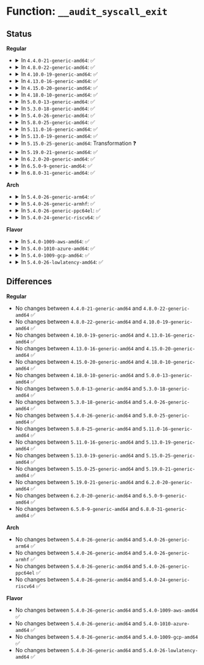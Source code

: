 # Function: <code>__audit_syscall_exit</code>

## Status
<b>Regular</b>
<ul>
<li>
<details>
<summary>In <code>4.4.0-21-generic-amd64</code>: ✅</summary>

```c
void __audit_syscall_exit(int success, long int return_code)
```

```json
{
  "name": "__audit_syscall_exit",
  "collision_type": "Unique Global",
  "inline_type": "No",
  "funcs": [
    {
      "addr": 18446744071580059232,
      "name": "__audit_syscall_exit",
      "external": true,
      "loc": "kernel/auditsc.c:1543",
      "file": "kernel/auditsc.c",
      "inline": "seen, unknown",
      "caller_inline": [],
      "caller_func": [
        "arch/x86/entry/common.c:syscall_slow_exit_work"
      ]
    }
  ],
  "symbols": [
    {
      "addr": 18446744071580059232,
      "name": "__audit_syscall_exit",
      "section": ".text",
      "bind": "STB_GLOBAL",
      "size": 701
    }
  ]
}
```
</details>
</li>
<li>
<details>
<summary>In <code>4.8.0-22-generic-amd64</code>: ✅</summary>

```c
void __audit_syscall_exit(int success, long int return_code)
```

```json
{
  "name": "__audit_syscall_exit",
  "collision_type": "Unique Global",
  "inline_type": "No",
  "funcs": [
    {
      "addr": 18446744071580092432,
      "name": "__audit_syscall_exit",
      "external": true,
      "loc": "kernel/auditsc.c:1542",
      "file": "kernel/auditsc.c",
      "inline": "seen, unknown",
      "caller_inline": [],
      "caller_func": [
        "arch/x86/entry/common.c:syscall_slow_exit_work"
      ]
    }
  ],
  "symbols": [
    {
      "addr": 18446744071580092432,
      "name": "__audit_syscall_exit",
      "section": ".text",
      "bind": "STB_GLOBAL",
      "size": 665
    }
  ]
}
```
</details>
</li>
<li>
<details>
<summary>In <code>4.10.0-19-generic-amd64</code>: ✅</summary>

```c
void __audit_syscall_exit(int success, long int return_code)
```

```json
{
  "name": "__audit_syscall_exit",
  "collision_type": "Unique Global",
  "inline_type": "No",
  "funcs": [
    {
      "addr": 18446744071580132736,
      "name": "__audit_syscall_exit",
      "external": true,
      "loc": "kernel/auditsc.c:1547",
      "file": "kernel/auditsc.c",
      "inline": "seen, unknown",
      "caller_inline": [],
      "caller_func": [
        "arch/x86/entry/common.c:syscall_slow_exit_work"
      ]
    }
  ],
  "symbols": [
    {
      "addr": 18446744071580132736,
      "name": "__audit_syscall_exit",
      "section": ".text",
      "bind": "STB_GLOBAL",
      "size": 665
    }
  ]
}
```
</details>
</li>
<li>
<details>
<summary>In <code>4.13.0-16-generic-amd64</code>: ✅</summary>

```c
void __audit_syscall_exit(int success, long int return_code)
```

```json
{
  "name": "__audit_syscall_exit",
  "collision_type": "Unique Global",
  "inline_type": "No",
  "funcs": [
    {
      "addr": 18446744071580138416,
      "name": "__audit_syscall_exit",
      "external": true,
      "loc": "kernel/auditsc.c:1556",
      "file": "kernel/auditsc.c",
      "inline": "seen, unknown",
      "caller_inline": [],
      "caller_func": [
        "arch/x86/entry/common.c:syscall_slow_exit_work"
      ]
    }
  ],
  "symbols": [
    {
      "addr": 18446744071580138416,
      "name": "__audit_syscall_exit",
      "section": ".text",
      "bind": "STB_GLOBAL",
      "size": 683
    }
  ]
}
```
</details>
</li>
<li>
<details>
<summary>In <code>4.15.0-20-generic-amd64</code>: ✅</summary>

```c
void __audit_syscall_exit(int success, long int return_code)
```

```json
{
  "name": "__audit_syscall_exit",
  "collision_type": "Unique Global",
  "inline_type": "No",
  "funcs": [
    {
      "addr": 18446744071580191024,
      "name": "__audit_syscall_exit",
      "external": true,
      "loc": "kernel/auditsc.c:1556",
      "file": "kernel/auditsc.c",
      "inline": "seen, unknown",
      "caller_inline": [],
      "caller_func": [
        "arch/x86/entry/common.c:syscall_slow_exit_work"
      ]
    }
  ],
  "symbols": [
    {
      "addr": 18446744071580191024,
      "name": "__audit_syscall_exit",
      "section": ".text",
      "bind": "STB_GLOBAL",
      "size": 683
    }
  ]
}
```
</details>
</li>
<li>
<details>
<summary>In <code>4.18.0-10-generic-amd64</code>: ✅</summary>

```c
void __audit_syscall_exit(int success, long int return_code)
```

```json
{
  "name": "__audit_syscall_exit",
  "collision_type": "Unique Global",
  "inline_type": "No",
  "funcs": [
    {
      "addr": 18446744071580250928,
      "name": "__audit_syscall_exit",
      "external": true,
      "loc": "kernel/auditsc.c:1564",
      "file": "kernel/auditsc.c",
      "inline": "seen, unknown",
      "caller_inline": [],
      "caller_func": [
        "arch/x86/entry/common.c:syscall_slow_exit_work"
      ]
    }
  ],
  "symbols": [
    {
      "addr": 18446744071580250928,
      "name": "__audit_syscall_exit",
      "section": ".text",
      "bind": "STB_GLOBAL",
      "size": 635
    }
  ]
}
```
</details>
</li>
<li>
<details>
<summary>In <code>5.0.0-13-generic-amd64</code>: ✅</summary>

```c
void __audit_syscall_exit(int success, long int return_code)
```

```json
{
  "name": "__audit_syscall_exit",
  "collision_type": "Unique Global",
  "inline_type": "No",
  "funcs": [
    {
      "addr": 18446744071580304208,
      "name": "__audit_syscall_exit",
      "external": true,
      "loc": "kernel/auditsc.c:1532",
      "file": "kernel/auditsc.c",
      "inline": "seen, unknown",
      "caller_inline": [],
      "caller_func": [
        "arch/x86/entry/common.c:syscall_slow_exit_work"
      ]
    }
  ],
  "symbols": [
    {
      "addr": 18446744071580304208,
      "name": "__audit_syscall_exit",
      "section": ".text",
      "bind": "STB_GLOBAL",
      "size": 596
    }
  ]
}
```
</details>
</li>
<li>
<details>
<summary>In <code>5.3.0-18-generic-amd64</code>: ✅</summary>

```c
void __audit_syscall_exit(int success, long int return_code)
```

```json
{
  "name": "__audit_syscall_exit",
  "collision_type": "Unique Global",
  "inline_type": "No",
  "funcs": [
    {
      "addr": 18446744071580356496,
      "name": "__audit_syscall_exit",
      "external": true,
      "loc": "kernel/auditsc.c:1674",
      "file": "kernel/auditsc.c",
      "inline": "seen, unknown",
      "caller_inline": [],
      "caller_func": [
        "arch/x86/entry/common.c:syscall_slow_exit_work"
      ]
    }
  ],
  "symbols": [
    {
      "addr": 18446744071580356496,
      "name": "__audit_syscall_exit",
      "section": ".text",
      "bind": "STB_GLOBAL",
      "size": 645
    }
  ]
}
```
</details>
</li>
<li>
<details>
<summary>In <code>5.4.0-26-generic-amd64</code>: ✅</summary>

```c
void __audit_syscall_exit(int success, long int return_code)
```

```json
{
  "name": "__audit_syscall_exit",
  "collision_type": "Unique Global",
  "inline_type": "No",
  "funcs": [
    {
      "addr": 18446744071580405264,
      "name": "__audit_syscall_exit",
      "external": true,
      "loc": "kernel/auditsc.c:1674",
      "file": "kernel/auditsc.c",
      "inline": "seen, unknown",
      "caller_inline": [],
      "caller_func": [
        "arch/x86/entry/common.c:syscall_slow_exit_work"
      ]
    }
  ],
  "symbols": [
    {
      "addr": 18446744071580405264,
      "name": "__audit_syscall_exit",
      "section": ".text",
      "bind": "STB_GLOBAL",
      "size": 645
    }
  ]
}
```
</details>
</li>
<li>
<details>
<summary>In <code>5.8.0-25-generic-amd64</code>: ✅</summary>

```c
void __audit_syscall_exit(int success, long int return_code)
```

```json
{
  "name": "__audit_syscall_exit",
  "collision_type": "Unique Global",
  "inline_type": "No",
  "funcs": [
    {
      "addr": 18446744071580483888,
      "name": "__audit_syscall_exit",
      "external": true,
      "loc": "kernel/auditsc.c:1705",
      "file": "kernel/auditsc.c",
      "inline": "seen, unknown",
      "caller_inline": [],
      "caller_func": [
        "arch/x86/entry/common.c:__syscall_return_slowpath"
      ]
    }
  ],
  "symbols": [
    {
      "addr": 18446744071580483888,
      "name": "__audit_syscall_exit",
      "section": ".text",
      "bind": "STB_GLOBAL",
      "size": 706
    }
  ]
}
```
</details>
</li>
<li>
<details>
<summary>In <code>5.11.0-16-generic-amd64</code>: ✅</summary>

```c
void __audit_syscall_exit(int success, long int return_code)
```

```json
{
  "name": "__audit_syscall_exit",
  "collision_type": "Unique Global",
  "inline_type": "No",
  "funcs": [
    {
      "addr": 18446744071580472240,
      "name": "__audit_syscall_exit",
      "external": true,
      "loc": "kernel/auditsc.c:1723",
      "file": "kernel/auditsc.c",
      "inline": "seen, unknown",
      "caller_inline": [],
      "caller_func": [
        "kernel/entry/common.c:syscall_exit_work"
      ]
    }
  ],
  "symbols": [
    {
      "addr": 18446744071580472240,
      "name": "__audit_syscall_exit",
      "section": ".text",
      "bind": "STB_GLOBAL",
      "size": 707
    }
  ]
}
```
</details>
</li>
<li>
<details>
<summary>In <code>5.13.0-19-generic-amd64</code>: ✅</summary>

```c
void __audit_syscall_exit(int success, long int return_code)
```

```json
{
  "name": "__audit_syscall_exit",
  "collision_type": "Unique Global",
  "inline_type": "No",
  "funcs": [
    {
      "addr": 18446744071580475904,
      "name": "__audit_syscall_exit",
      "external": true,
      "loc": "kernel/auditsc.c:1721",
      "file": "kernel/auditsc.c",
      "inline": "seen, unknown",
      "caller_inline": [],
      "caller_func": [
        "kernel/entry/common.c:syscall_exit_work"
      ]
    }
  ],
  "symbols": [
    {
      "addr": 18446744071580475904,
      "name": "__audit_syscall_exit",
      "section": ".text",
      "bind": "STB_GLOBAL",
      "size": 691
    }
  ]
}
```
</details>
</li>
<li>
<details>
<summary>In <code>5.15.0-25-generic-amd64</code>: Transformation ❓</summary>

```c
void __audit_syscall_exit(int success, long int return_code)
```

```json
{
  "name": "__audit_syscall_exit",
  "collision_type": "Unique Global",
  "inline_type": "No",
  "funcs": [
    {
      "addr": 0,
      "name": "__audit_syscall_exit",
      "external": true,
      "loc": "kernel/auditsc.c:1731",
      "file": "kernel/auditsc.c",
      "inline": "seen, unknown",
      "caller_inline": [],
      "caller_func": [
        "kernel/entry/common.c:syscall_exit_work"
      ]
    }
  ],
  "symbols": [
    {
      "addr": 18446744071592162943,
      "name": "__audit_syscall_exit.cold",
      "section": ".text",
      "bind": "STB_LOCAL",
      "size": 27
    },
    {
      "addr": 18446744071580643344,
      "name": "__audit_syscall_exit",
      "section": ".text",
      "bind": "STB_GLOBAL",
      "size": 703
    }
  ]
}
```
</details>
</li>
<li>
<details>
<summary>In <code>5.19.0-21-generic-amd64</code>: ✅</summary>

```c
void __audit_syscall_exit(int success, long int return_code)
```

```json
{
  "name": "__audit_syscall_exit",
  "collision_type": "Unique Global",
  "inline_type": "No",
  "funcs": [
    {
      "addr": 18446744071580851984,
      "name": "__audit_syscall_exit",
      "external": true,
      "loc": "kernel/auditsc.c:2058",
      "file": "kernel/auditsc.c",
      "inline": "seen, unknown",
      "caller_inline": [],
      "caller_func": [
        "kernel/entry/common.c:syscall_exit_work"
      ]
    }
  ],
  "symbols": [
    {
      "addr": 18446744071580851984,
      "name": "__audit_syscall_exit",
      "section": ".text",
      "bind": "STB_GLOBAL",
      "size": 228
    }
  ]
}
```
</details>
</li>
<li>
<details>
<summary>In <code>6.2.0-20-generic-amd64</code>: ✅</summary>

```c
void __audit_syscall_exit(int success, long int return_code)
```

```json
{
  "name": "__audit_syscall_exit",
  "collision_type": "Unique Global",
  "inline_type": "No",
  "funcs": [
    {
      "addr": 18446744071581139056,
      "name": "__audit_syscall_exit",
      "external": true,
      "loc": "kernel/auditsc.c:2036",
      "file": "kernel/auditsc.c",
      "inline": "seen, unknown",
      "caller_inline": [],
      "caller_func": [
        "kernel/entry/common.c:syscall_exit_work"
      ]
    }
  ],
  "symbols": [
    {
      "addr": 18446744071581139056,
      "name": "__audit_syscall_exit",
      "section": ".text",
      "bind": "STB_GLOBAL",
      "size": 306
    }
  ]
}
```
</details>
</li>
<li>
<details>
<summary>In <code>6.5.0-9-generic-amd64</code>: ✅</summary>

```c
void __audit_syscall_exit(int success, long int return_code)
```

```json
{
  "name": "__audit_syscall_exit",
  "collision_type": "Unique Global",
  "inline_type": "No",
  "funcs": [
    {
      "addr": 18446744071581231968,
      "name": "__audit_syscall_exit",
      "external": true,
      "loc": "kernel/auditsc.c:2033",
      "file": "kernel/auditsc.c",
      "inline": "seen, unknown",
      "caller_inline": [],
      "caller_func": [
        "kernel/entry/common.c:syscall_exit_work"
      ]
    }
  ],
  "symbols": [
    {
      "addr": 18446744071581231968,
      "name": "__audit_syscall_exit",
      "section": ".text",
      "bind": "STB_GLOBAL",
      "size": 306
    }
  ]
}
```
</details>
</li>
<li>
<details>
<summary>In <code>6.8.0-31-generic-amd64</code>: ✅</summary>

```c
void __audit_syscall_exit(int success, long int return_code)
```

```json
{
  "name": "__audit_syscall_exit",
  "collision_type": "Unique Global",
  "inline_type": "No",
  "funcs": [
    {
      "addr": 18446744071581338128,
      "name": "__audit_syscall_exit",
      "external": true,
      "loc": "kernel/auditsc.c:2028",
      "file": "kernel/auditsc.c",
      "inline": "seen, unknown",
      "caller_inline": [],
      "caller_func": [
        "kernel/entry/common.c:syscall_exit_work"
      ]
    }
  ],
  "symbols": [
    {
      "addr": 18446744071581338128,
      "name": "__audit_syscall_exit",
      "section": ".text",
      "bind": "STB_GLOBAL",
      "size": 306
    }
  ]
}
```
</details>
</li>
</ul>
<b>Arch</b>
<ul>
<li>
<details>
<summary>In <code>5.4.0-26-generic-arm64</code>: ✅</summary>

```c
void __audit_syscall_exit(int success, long int return_code)
```

```json
{
  "name": "__audit_syscall_exit",
  "collision_type": "Unique Global",
  "inline_type": "No",
  "funcs": [
    {
      "addr": 18446603336491670656,
      "name": "__audit_syscall_exit",
      "external": true,
      "loc": "kernel/auditsc.c:1674",
      "file": "kernel/auditsc.c",
      "inline": "seen, unknown",
      "caller_inline": [],
      "caller_func": [
        "arch/arm64/kernel/ptrace.c:syscall_trace_exit"
      ]
    }
  ],
  "symbols": [
    {
      "addr": 18446603336491670656,
      "name": "__audit_syscall_exit",
      "section": ".text",
      "bind": "STB_GLOBAL",
      "size": 560
    }
  ]
}
```
</details>
</li>
<li>
<details>
<summary>In <code>5.4.0-26-generic-armhf</code>: ✅</summary>

```c
void __audit_syscall_exit(int success, long int return_code)
```

```json
{
  "name": "__audit_syscall_exit",
  "collision_type": "Unique Global",
  "inline_type": "No",
  "funcs": [
    {
      "addr": 3225624920,
      "name": "__audit_syscall_exit",
      "external": true,
      "loc": "kernel/auditsc.c:1674",
      "file": "kernel/auditsc.c",
      "inline": "seen, unknown",
      "caller_inline": [],
      "caller_func": [
        "arch/arm/kernel/ptrace.c:syscall_trace_exit"
      ]
    }
  ],
  "symbols": [
    {
      "addr": 3225624920,
      "name": "__audit_syscall_exit",
      "section": ".text",
      "bind": "STB_GLOBAL",
      "size": 608
    }
  ]
}
```
</details>
</li>
<li>
<details>
<summary>In <code>5.4.0-26-generic-ppc64el</code>: ✅</summary>

```c
void __audit_syscall_exit(int success, long int return_code)
```

```json
{
  "name": "__audit_syscall_exit",
  "collision_type": "Unique Global",
  "inline_type": "No",
  "funcs": [
    {
      "addr": 13835058055284678848,
      "name": "__audit_syscall_exit",
      "external": true,
      "loc": "kernel/auditsc.c:1674",
      "file": "kernel/auditsc.c",
      "inline": "seen, unknown",
      "caller_inline": [],
      "caller_func": [
        "arch/powerpc/kernel/ptrace.c:do_syscall_trace_leave"
      ]
    }
  ],
  "symbols": [
    {
      "addr": 13835058055284678848,
      "name": "__audit_syscall_exit",
      "section": ".text",
      "bind": "STB_GLOBAL",
      "size": 776
    }
  ]
}
```
</details>
</li>
<li>
<details>
<summary>In <code>5.4.0-24-generic-riscv64</code>: ✅</summary>

```c
void __audit_syscall_exit(int success, long int return_code)
```

```json
{
  "name": "__audit_syscall_exit",
  "collision_type": "Unique Global",
  "inline_type": "No",
  "funcs": [
    {
      "addr": 18446743936272061720,
      "name": "__audit_syscall_exit",
      "external": true,
      "loc": "kernel/auditsc.c:1674",
      "file": "kernel/auditsc.c",
      "inline": "seen, unknown",
      "caller_inline": [],
      "caller_func": [
        "arch/riscv/kernel/ptrace.c:do_syscall_trace_exit"
      ]
    }
  ],
  "symbols": [
    {
      "addr": 18446743936272061720,
      "name": "__audit_syscall_exit",
      "section": ".text",
      "bind": "STB_GLOBAL",
      "size": 484
    }
  ]
}
```
</details>
</li>
</ul>
<b>Flavor</b>
<ul>
<li>
<details>
<summary>In <code>5.4.0-1009-aws-amd64</code>: ✅</summary>

```c
void __audit_syscall_exit(int success, long int return_code)
```

```json
{
  "name": "__audit_syscall_exit",
  "collision_type": "Unique Global",
  "inline_type": "No",
  "funcs": [
    {
      "addr": 18446744071580374064,
      "name": "__audit_syscall_exit",
      "external": true,
      "loc": "kernel/auditsc.c:1674",
      "file": "kernel/auditsc.c",
      "inline": "seen, unknown",
      "caller_inline": [],
      "caller_func": [
        "arch/x86/entry/common.c:syscall_slow_exit_work"
      ]
    }
  ],
  "symbols": [
    {
      "addr": 18446744071580374064,
      "name": "__audit_syscall_exit",
      "section": ".text",
      "bind": "STB_GLOBAL",
      "size": 645
    }
  ]
}
```
</details>
</li>
<li>
<details>
<summary>In <code>5.4.0-1010-azure-amd64</code>: ✅</summary>

```c
void __audit_syscall_exit(int success, long int return_code)
```

```json
{
  "name": "__audit_syscall_exit",
  "collision_type": "Unique Global",
  "inline_type": "No",
  "funcs": [
    {
      "addr": 18446744071580321232,
      "name": "__audit_syscall_exit",
      "external": true,
      "loc": "kernel/auditsc.c:1674",
      "file": "kernel/auditsc.c",
      "inline": "seen, unknown",
      "caller_inline": [],
      "caller_func": [
        "arch/x86/entry/common.c:syscall_slow_exit_work"
      ]
    }
  ],
  "symbols": [
    {
      "addr": 18446744071580321232,
      "name": "__audit_syscall_exit",
      "section": ".text",
      "bind": "STB_GLOBAL",
      "size": 645
    }
  ]
}
```
</details>
</li>
<li>
<details>
<summary>In <code>5.4.0-1009-gcp-amd64</code>: ✅</summary>

```c
void __audit_syscall_exit(int success, long int return_code)
```

```json
{
  "name": "__audit_syscall_exit",
  "collision_type": "Unique Global",
  "inline_type": "No",
  "funcs": [
    {
      "addr": 18446744071580365312,
      "name": "__audit_syscall_exit",
      "external": true,
      "loc": "kernel/auditsc.c:1674",
      "file": "kernel/auditsc.c",
      "inline": "seen, unknown",
      "caller_inline": [],
      "caller_func": [
        "arch/x86/entry/common.c:syscall_slow_exit_work"
      ]
    }
  ],
  "symbols": [
    {
      "addr": 18446744071580365312,
      "name": "__audit_syscall_exit",
      "section": ".text",
      "bind": "STB_GLOBAL",
      "size": 645
    }
  ]
}
```
</details>
</li>
<li>
<details>
<summary>In <code>5.4.0-26-lowlatency-amd64</code>: ✅</summary>

```c
void __audit_syscall_exit(int success, long int return_code)
```

```json
{
  "name": "__audit_syscall_exit",
  "collision_type": "Unique Global",
  "inline_type": "No",
  "funcs": [
    {
      "addr": 18446744071580420720,
      "name": "__audit_syscall_exit",
      "external": true,
      "loc": "kernel/auditsc.c:1674",
      "file": "kernel/auditsc.c",
      "inline": "seen, unknown",
      "caller_inline": [],
      "caller_func": [
        "arch/x86/entry/common.c:syscall_slow_exit_work"
      ]
    }
  ],
  "symbols": [
    {
      "addr": 18446744071580420720,
      "name": "__audit_syscall_exit",
      "section": ".text",
      "bind": "STB_GLOBAL",
      "size": 645
    }
  ]
}
```
</details>
</li>
</ul>

## Differences
<b>Regular</b>
<ul>
<li>
No changes between <code>4.4.0-21-generic-amd64</code> and <code>4.8.0-22-generic-amd64</code> ✅
</li>
<li>
No changes between <code>4.8.0-22-generic-amd64</code> and <code>4.10.0-19-generic-amd64</code> ✅
</li>
<li>
No changes between <code>4.10.0-19-generic-amd64</code> and <code>4.13.0-16-generic-amd64</code> ✅
</li>
<li>
No changes between <code>4.13.0-16-generic-amd64</code> and <code>4.15.0-20-generic-amd64</code> ✅
</li>
<li>
No changes between <code>4.15.0-20-generic-amd64</code> and <code>4.18.0-10-generic-amd64</code> ✅
</li>
<li>
No changes between <code>4.18.0-10-generic-amd64</code> and <code>5.0.0-13-generic-amd64</code> ✅
</li>
<li>
No changes between <code>5.0.0-13-generic-amd64</code> and <code>5.3.0-18-generic-amd64</code> ✅
</li>
<li>
No changes between <code>5.3.0-18-generic-amd64</code> and <code>5.4.0-26-generic-amd64</code> ✅
</li>
<li>
No changes between <code>5.4.0-26-generic-amd64</code> and <code>5.8.0-25-generic-amd64</code> ✅
</li>
<li>
No changes between <code>5.8.0-25-generic-amd64</code> and <code>5.11.0-16-generic-amd64</code> ✅
</li>
<li>
No changes between <code>5.11.0-16-generic-amd64</code> and <code>5.13.0-19-generic-amd64</code> ✅
</li>
<li>
No changes between <code>5.13.0-19-generic-amd64</code> and <code>5.15.0-25-generic-amd64</code> ✅
</li>
<li>
No changes between <code>5.15.0-25-generic-amd64</code> and <code>5.19.0-21-generic-amd64</code> ✅
</li>
<li>
No changes between <code>5.19.0-21-generic-amd64</code> and <code>6.2.0-20-generic-amd64</code> ✅
</li>
<li>
No changes between <code>6.2.0-20-generic-amd64</code> and <code>6.5.0-9-generic-amd64</code> ✅
</li>
<li>
No changes between <code>6.5.0-9-generic-amd64</code> and <code>6.8.0-31-generic-amd64</code> ✅
</li>
</ul>
<b>Arch</b>
<ul>
<li>
No changes between <code>5.4.0-26-generic-amd64</code> and <code>5.4.0-26-generic-arm64</code> ✅
</li>
<li>
No changes between <code>5.4.0-26-generic-amd64</code> and <code>5.4.0-26-generic-armhf</code> ✅
</li>
<li>
No changes between <code>5.4.0-26-generic-amd64</code> and <code>5.4.0-26-generic-ppc64el</code> ✅
</li>
<li>
No changes between <code>5.4.0-26-generic-amd64</code> and <code>5.4.0-24-generic-riscv64</code> ✅
</li>
</ul>
<b>Flavor</b>
<ul>
<li>
No changes between <code>5.4.0-26-generic-amd64</code> and <code>5.4.0-1009-aws-amd64</code> ✅
</li>
<li>
No changes between <code>5.4.0-26-generic-amd64</code> and <code>5.4.0-1010-azure-amd64</code> ✅
</li>
<li>
No changes between <code>5.4.0-26-generic-amd64</code> and <code>5.4.0-1009-gcp-amd64</code> ✅
</li>
<li>
No changes between <code>5.4.0-26-generic-amd64</code> and <code>5.4.0-26-lowlatency-amd64</code> ✅
</li>
</ul>
